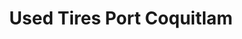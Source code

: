 ---
title: "Used Tires Port Coquitlam"
url: /port-coquitlam/used-tires-port-coquitlam/
shop: tyres
---